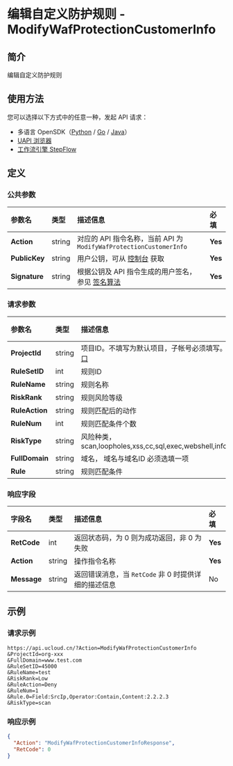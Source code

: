 # 编辑自定义防护规则 - ModifyWafProtectionCustomerInfo

## 简介

编辑自定义防护规则





## 使用方法

您可以选择以下方式中的任意一种，发起 API 请求：
- 多语言 OpenSDK（[Python](https://github.com/ucloud/ucloud-sdk-python3) / [Go](https://github.com/ucloud/ucloud-sdk-go) / [Java](https://github.com/ucloud/ucloud-sdk-java)）
- [UAPI 浏览器](https://console.ucloud.cn/uapi/detail?id=ModifyWafProtectionCustomerInfo)
- [工作流引擎 StepFlow](https://console.ucloud.cn/stepflow/manage/)

## 定义

### 公共参数

| 参数名 | 类型 | 描述信息 | 必填 |
|:---|:---|:---|:---|
| **Action**     | string  | 对应的 API 指令名称，当前 API 为 `ModifyWafProtectionCustomerInfo`                        | **Yes** |
| **PublicKey**  | string  | 用户公钥，可从 [控制台](https://console.ucloud.cn/uapi/apikey) 获取                                             | **Yes** |
| **Signature**  | string  | 根据公钥及 API 指令生成的用户签名，参见 [签名算法](api/summary/signature.md)  | **Yes** |

### 请求参数

| 参数名 | 类型 | 描述信息 | 必填 |
|:---|:---|:---|:---|
| **ProjectId** | string | 项目ID。不填写为默认项目，子帐号必须填写。 请参考[GetProjectList接口](api/summary/get_project_list) |No|
| **RuleSetID** | int | 规则ID |**Yes**|
| **RuleName** | string | 规则名称 |**Yes**|
| **RiskRank** | string | 规则风险等级 |**Yes**|
| **RuleAction** | string | 规则匹配后的动作 |**Yes**|
| **RuleNum** | int | 规则匹配条件个数 |**Yes**|
| **RiskType** | string | 风险种类，scan,loopholes,xss,cc,sql,exec,webshell,infoleak,eaa,protocol,other |**Yes**|
| **FullDomain** | string | 域名， 域名与域名ID 必须选填一项 |**Yes**|
| **Rule** | string | 规则匹配条件 |No|

### 响应字段

| 字段名 | 类型 | 描述信息 | 必填 |
|:---|:---|:---|:---|
| **RetCode** | int | 返回状态码，为 0 则为成功返回，非 0 为失败 |**Yes**|
| **Action** | string | 操作指令名称 |**Yes**|
| **Message** | string | 返回错误消息，当 `RetCode` 非 0 时提供详细的描述信息 |No|




## 示例

### 请求示例
    
```
https://api.ucloud.cn/?Action=ModifyWafProtectionCustomerInfo
&ProjectId=org-xxx
&FullDomain=www.test.com
&RuleSetID=45000
&RuleName=test
&RiskRank=Low
&RuleAction=Deny
&RuleNum=1
&Rule.0=Field:SrcIp,Operator:Contain,Content:2.2.2.3
&RiskType=scan
```

### 响应示例
    
```json
{
  "Action": "ModifyWafProtectionCustomerInfoResponse",
  "RetCode": 0
}
```





